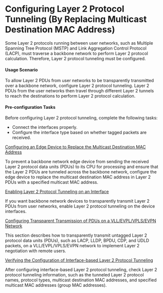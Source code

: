 Configuring Layer 2 Protocol Tunneling (By Replacing Multicast Destination MAC Address)
=======================================================================================

Some Layer 2 protocols running between user networks, such as Multiple Spanning Tree Protocol (MSTP) and Link Aggregation Control Protocol (LACP), must traverse a backbone network to perform Layer 2 protocol calculation. Therefore, Layer 2 protocol tunneling must be configured.

#### Usage Scenario

To allow Layer 2 PDUs from user networks to be transparently transmitted over a backbone network, configure Layer 2 protocol tunneling. Layer 2 PDUs from the user networks then travel through different Layer 2 tunnels to reach the destinations to perform Layer 2 protocol calculation.

#### Pre-configuration Tasks

Before configuring Layer 2 protocol tunneling, complete the following tasks:

* Connect the interfaces properly.
* Configure the interface type based on whether tagged packets are received.


[Configuring an Edge Device to Replace the Multicast Destination MAC Address](../../../../software/nev8r10_vrpv8r16/user/vrp/dc_vrp_l2bptnl_cfg_0005.html)

To prevent a backbone network edge device from sending the received Layer 2 protocol data units (PDUs) to its CPU for processing and ensure that the Layer 2 PDUs are tunneled across the backbone network, configure the edge device to replace the multicast destination MAC address in Layer 2 PDUs with a specified multicast MAC address.

[Enabling Layer 2 Protocol Tunneling on an Interface](../../../../software/nev8r10_vrpv8r16/user/vrp/dc_vrp_l2bptnl_cfg_0026.html)

If you want backbone network devices to transparently transmit Layer 2 PDUs from user networks, enable Layer 2 protocol tunneling on the device interfaces.

[Configuring Transparent Transmission of PDUs on a VLL/EVPL/VPLS/EVPN Network](../../../../software/nev8r10_vrpv8r16/user/vrp/dc_ne_vpws_cfg_5021.html)

This section describes how to transparently transmit untagged Layer 2 protocol data units (PDUs), such as LACP, LLDP, BPDU, CDP, and UDLD packets, on a VLL/EVPL/VPLS/EVPN network to implement Layer 2 negotiation with remote users.

[Verifying the Configuration of Interface-based Layer 2 Protocol Tunneling](../../../../software/nev8r10_vrpv8r16/user/vrp/dc_vrp_l2bptnl_cfg_0007.html)

After configuring interface-based Layer 2 protocol tunneling, check Layer 2 protocol tunneling information, such as the tunneled Layer 2 protocol names, protocol types, multicast destination MAC addresses, and specified multicast MAC addresses (group MAC addresses).